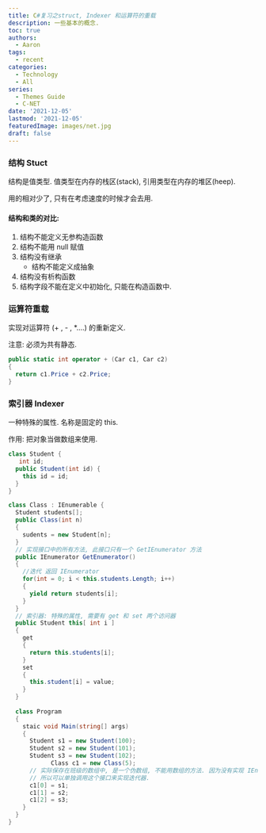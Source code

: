 ```yaml
---
title: C#复习之struct, Indexer 和运算符的重载
description: 一些基本的概念.
toc: true
authors:
  - Aaron
tags:
  - recent
categories:
  - Technology
  - All
series:
  - Themes Guide
  - C-NET
date: '2021-12-05'
lastmod: '2021-12-05'
featuredImage: images/net.jpg
draft: false
---
```


### 结构 Stuct

结构是值类型. 值类型在内存的栈区(stack), 引用类型在内存的堆区(heep).

用的相对少了, 只有在考虑速度的时候才会去用.

#### 结构和类的对比:

1. 结构不能定义无参构造函数
2. 结构不能用 null 赋值
3. 结构没有继承
   - 结构不能定义成抽象
4. 结构没有析构函数
5. 结构字段不能在定义中初始化, 只能在构造函数中.

### 运算符重载

实现对运算符 (+ , - , *....) 的重新定义.

注意: 必须为共有静态.

```c#
public static int operator + (Car c1, Car c2)
{
  return c1.Price + c2.Price;
}
```

### 索引器 Indexer

一种特殊的属性. 名称是固定的 this.

作用: 把对象当做数组来使用.

```C#
class Student {
   int id;
  public Student(int id) {
    this id = id;
  }
}

class Class : IEnumerable {
  Student students[];
  public Class(int n)
  {
    sudents = new Student[n];
  }
  // 实现接口中的所有方法, 此接口只有一个 GetIEnumerator 方法
  public IEnumerator GetEnumerator()
  {
    //迭代 返回 IEnumerator
    for(int = 0; i < this.students.Length; i++) 
    {
      yield return students[i];
    }
  }
  // 索引器: 特殊的属性, 需要有 get 和 set 两个访问器
  public Student this[ int i ]
  {
    get
    {
      return this.students[i];
    }
    set
    {
      this.student[i] = value;
    }
  }
  
  class Program 
  {
    staic void Main(string[] args)
    {
      Student s1 = new Student(100);
      Student s2 = new Student(101);
      Student s3 = new Student(102);
			Class c1 = new Class(5);
      // 实际保存在班级的数组中, 是一个伪数组, 不能用数组的方法. 因为没有实现 IEnumerable 这个接口
      // 所以可以单独调用这个接口来实现迭代器.
      c1[0] = s1;
      c1[1] = s2;
      c1[2] = s3;
    }
  }
}
```
